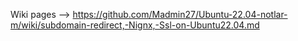 Wiki pages --> https://github.com/Madmin27/Ubuntu-22.04-notlar-m/wiki/subdomain-redirect,-Nignx,-Ssl-on-Ubuntu22.04.md
